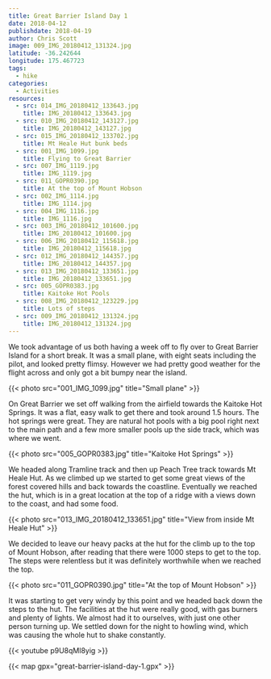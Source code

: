 ```yaml
---
title: Great Barrier Island Day 1
date: 2018-04-12
publishdate: 2018-04-19
author: Chris Scott
image: 009_IMG_20180412_131324.jpg
latitude: -36.242644
longitude: 175.467723
tags:
  - hike
categories:
  - Activities
resources:
  - src: 014_IMG_20180412_133643.jpg
    title: IMG_20180412_133643.jpg
  - src: 010_IMG_20180412_143127.jpg
    title: IMG_20180412_143127.jpg
  - src: 015_IMG_20180412_133702.jpg
    title: Mt Heale Hut bunk beds
  - src: 001_IMG_1099.jpg
    title: Flying to Great Barrier
  - src: 007_IMG_1119.jpg
    title: IMG_1119.jpg
  - src: 011_GOPR0390.jpg
    title: At the top of Mount Hobson
  - src: 002_IMG_1114.jpg
    title: IMG_1114.jpg
  - src: 004_IMG_1116.jpg
    title: IMG_1116.jpg
  - src: 003_IMG_20180412_101600.jpg
    title: IMG_20180412_101600.jpg
  - src: 006_IMG_20180412_115618.jpg
    title: IMG_20180412_115618.jpg
  - src: 012_IMG_20180412_144357.jpg
    title: IMG_20180412_144357.jpg
  - src: 013_IMG_20180412_133651.jpg
    title: IMG_20180412_133651.jpg
  - src: 005_GOPR0383.jpg
    title: Kaitoke Hot Pools
  - src: 008_IMG_20180412_123229.jpg
    title: Lots of steps
  - src: 009_IMG_20180412_131324.jpg
    title: IMG_20180412_131324.jpg
---
```


We took advantage of us both having a week off to fly over to Great Barrier Island for a short break.
It was a small plane, with eight seats including the pilot, and looked pretty flimsy.
However we had pretty good weather for the flight across and only got a bit bumpy near the island.

{{< photo src="001_IMG_1099.jpg" title="Small plane" >}}

On Great Barrier we set off walking from the airfield towards the Kaitoke Hot Springs.
It was a flat, easy walk to get there and took around 1.5 hours.
The hot springs were great.
They are natural hot pools with a big pool right next to the main path and a few more smaller pools up the side track, which was where we went.

{{< photo src="005_GOPR0383.jpg" title="Kaitoke Hot Springs" >}}

We headed along Tramline track and then up Peach Tree track towards Mt Heale Hut.
As we climbed up we started to get some great views of the forest covered hills and back towards the coastline.
Eventually we reached the hut, which is in a great location at the top of a ridge with a views down to the coast, and had some food.

{{< photo src="013_IMG_20180412_133651.jpg" title="View from inside Mt Heale Hut" >}}

We decided to leave our heavy packs at the hut for the climb up to the top of Mount Hobson, after reading that there were 1000 steps to get to the top.
The steps were relentless but it was definitely worthwhile when we reached the top.

{{< photo src="011_GOPR0390.jpg" title="At the top of Mount Hobson" >}}

It was starting to get very windy by this point and we headed back down the steps to the hut.
The facilities at the hut were really good, with gas burners and plenty of lights.
We almost had it to ourselves, with just one other person turning up.
We settled down for the night to howling wind, which was causing the whole hut to shake constantly.

{{< youtube p9U8qMl8yig >}}

{{< map gpx="great-barrier-island-day-1.gpx" >}}
